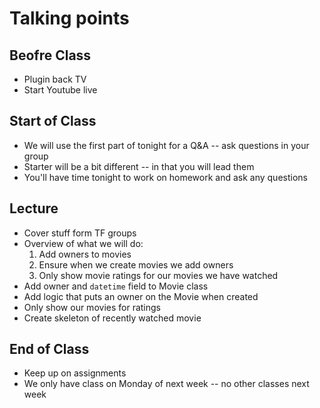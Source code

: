 # Talking points

## Beofre Class

* Plugin back TV
* Start Youtube live

## Start of Class

* We will use the first part of tonight for a Q&A -- ask questions in your group
* Starter will be a bit different -- in that you will lead them
* You'll have time tonight to work on homework and ask any questions

## Lecture

* Cover stuff form TF groups
* Overview of what we will do:
    1. Add owners to movies
    2. Ensure when we create movies we add owners
    2. Only show movie ratings for our movies we have watched
* Add owner and `datetime` field to Movie class
* Add logic that puts an owner on the Movie when created
* Only show our movies for ratings
* Create skeleton of recently watched movie

## End of Class

* Keep up on assignments
* We only have class on Monday of next week -- no other classes next week

